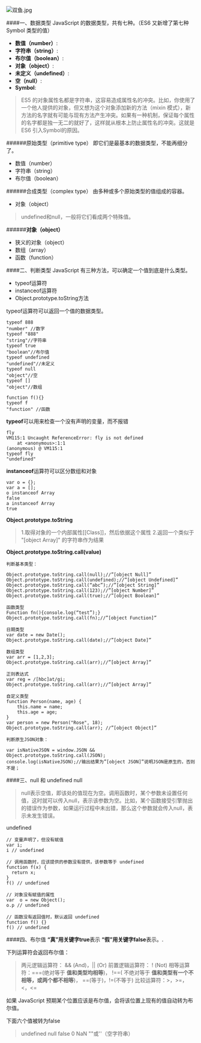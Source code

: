 ![双鱼.jpg](https://upload-images.jianshu.io/upload_images/10758861-3ca92a2d3fe1de73.jpg?imageMogr2/auto-orient/strip%7CimageView2/2/w/1240)

####一、数据类型
JavaScript 的数据类型，共有七种。（ES6 又新增了第七种 Symbol 类型的值）
- **数值（number）**:
- **字符串（string）**:
- **布尔值（boolean）**:
- **对象（object）**:
- **未定义（undefined）**:
- **空（null）**:
- **Symbol**:
>ES5 的对象属性名都是字符串，这容易造成属性名的冲突。比如，你使用了一个他人提供的对象，但又想为这个对象添加新的方法（mixin 模式），新方法的名字就有可能与现有方法产生冲突。如果有一种机制，保证每个属性的名字都是独一无二的就好了，这样就从根本上防止属性名的冲突。这就是 ES6 引入Symbol的原因。

######原始类型（primitive type）
即它们是最基本的数据类型，不能再细分了。
- 数值（number）
- 字符串（string）
- 布尔值（boolean）

######合成类型（complex type）
由多种或多个原始类型的值组成的容器。
- 对象（object）
>undefined和null，一般将它们看成两个特殊值。

######**对象（object）**
- 狭义的对象（object）
- 数组（array）
- 函数（function）

####二、判断类型
JavaScript 有三种方法，可以确定一个值到底是什么类型。
- typeof运算符
- instanceof运算符
- Object.prototype.toString方法

typeof运算符可以返回一个值的数据类型。
```
typeof 888
"number" //数字
typeof "888"
"string"//字符串
typeof true
"boolean"//布尔值
typeof undefined
"undefined"//未定义
typeof null
"object"//空
typeof []
"object"//数组

function f(){}
typeof f
"function" //函数

```
**typeof**可以用来检查一个没有声明的变量，而不报错
```
fly
VM115:1 Uncaught ReferenceError: fly is not defined
    at <anonymous>:1:1
(anonymous) @ VM115:1
typeof fly
"undefined"
```
**instanceof**运算符可以区分数组和对象
```
var o = {};
var a = [];
o instanceof Array 
false
a instanceof Array
true
```
 **Object.prototype.toString**
>  1.取得对象的一个内部属性[[Class]]，然后依据这个属性
2.返回一个类似于 "[object Array]" 的字符串作为结果

**Object.prototype.toString.call(value)**
```
判断基本类型：

Object.prototype.toString.call(null);//”[object Null]”
Object.prototype.toString.call(undefined);//”[object Undefined]”
Object.prototype.toString.call(“abc”);//”[object String]”
Object.prototype.toString.call(123);//”[object Number]”
Object.prototype.toString.call(true);//”[object Boolean]”

函数类型
Function fn(){console.log(“test”);}
Object.prototype.toString.call(fn);//”[object Function]”

日期类型
var date = new Date();
Object.prototype.toString.call(date);//”[object Date]”

数组类型
var arr = [1,2,3];
Object.prototype.toString.call(arr);//”[object Array]”

正则表达式
var reg = /[hbc]at/gi;
Object.prototype.toString.call(arr);//”[object Array]”

自定义类型
function Person(name, age) {
    this.name = name;
    this.age = age;
}
var person = new Person("Rose", 18);
Object.prototype.toString.call(arr); //”[object Object]”

判断原生JSON对象：

var isNativeJSON = window.JSON && Object.prototype.toString.call(JSON);
console.log(isNativeJSON);//输出结果为”[object JSON]”说明JSON是原生的，否则不是；
```
####三、null 和 undefined
null
>null表示空值，即该处的值现在为空。调用函数时，某个参数未设置任何值，这时就可以传入null，表示该参数为空。比如，某个函数接受引擎抛出的错误作为参数，如果运行过程中未出错，那么这个参数就会传入null，表示未发生错误。

undefined
```
// 变量声明了，但没有赋值
var i;
i // undefined

// 调用函数时，应该提供的参数没有提供，该参数等于 undefined
function f(x) {
  return x;
}
f() // undefined

// 对象没有赋值的属性
var  o = new Object();
o.p // undefined

// 函数没有返回值时，默认返回 undefined
function f() {}
f() // undefined
```
####四、布尔值
**“真”**用关键字**true**表示
**“假”**用关键字**false**表示。.

下列运算符会返回布尔值：
>两元逻辑运算符： && (And)，|| (Or)
前置逻辑运算符： ! (Not)
相等运算符：===(绝对等于 **值和类型均相等**)，
         !==( 不绝对等于 **值和类型有一个不相等，或两个都不相等**)，
==(等于)，!=(不等于)
比较运算符：>，>=，<，<=


如果 JavaScript 预期某个位置应该是布尔值，会将该位置上现有的值自动转为布尔值。

下面六个值被转为false
>undefined
null
false
0
NaN
""或''（空字符串）

